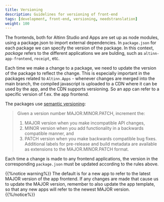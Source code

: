 ```yaml
---
title: Versioning
description: Guidelines for versioning of front-end
tags: [development, front-end, versioning, needstranslation]
weight: 100
---
```


The frontends, both for Altinn Studio and Apps are set up as node modules, using a package.json
to import external dependencies. In `package.json` for each package we can specify the version of the 
package. In this context, _package_ refers to the different applications we are bulding, such as
`altinn-app-frontend`, `receipt`, etc.  

Each time we make a change to a package, we need to update the version of the package to reflect the change. 
This is especially important in the packages related to `Altinn.Apps` - whenever changes are merged into the 
main branch, the compiled javascript is uploaded to a CDN where it can be used by the app, and the 
CDN supports versioning. So an app can refer to a specific version of f.ex. the app frontend.

The packages use [semantic versioning](https://semver.org/):

> Given a version number MAJOR.MINOR.PATCH, increment the:
>
> 1. MAJOR version when you make incompatible API changes,
> 2. MINOR version when you add functionality in a backwards compatible manner, and
> 3. PATCH version when you make backwards compatible bug fixes.
> Additional labels for pre-release and build metadata are available as extensions to the MAJOR.MINOR.PATCH format.
 
Each time a change is made to any frontend applications, the version in the corresponding `package.json` must be
updated according to the rules above.

{{%notice warning%}}
The default is for a new app to refer to the latest MAJOR version of the app frontend. If 
any changes are made that cause us to update the MAJOR version, remember to also update
the app template, so that any new apps will refer to the newest MAJOR version.
{{%/notice%}}